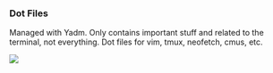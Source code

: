 ### Dot Files
Managed with Yadm.
Only contains important stuff and related to the terminal, not everything. Dot files for vim, tmux, neofetch, cmus, etc.

![](https://i.imgur.com/GcwurOg.jpg)

 

